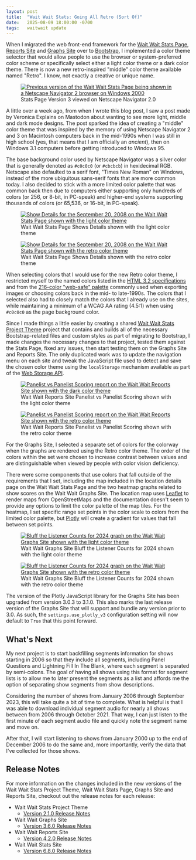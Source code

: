 ```yaml
---
layout: post
title:  "Wait Wait Stats: Going All Retro (Sort Of)"
date:   2025-08-09 18:00:00 -0700
tags:   waitwait update
---
```


When I migrated the web front-end framework for the [Wait Wait Stats Page](https://stats.wwdt.me/), [Reports Site](https://reports.wwdt.me/) and [Graphs Site](https://graphs.wwdt.me/) over to [Bootstrap](https://getbootstrap.com/), I implemented a color theme selector that would allow people to use the browser or system-preferred color scheme or specifically select either a light color theme or a dark color theme. There is now a new retro-inspired "middle" color theme available named "Retro". I know, not exactly a creative or unique name.

<figure class="figure w-100">
    <a target="_blank" href="/assets/images/waitwait/retro-theme/netscape-2-windows-2000.png">
    <img src="/assets/images/waitwait/retro-theme/netscape-2-windows-2000.png" class="img-fluid border" alt="Previous version of the Wait Wait Stats Page being shown in a Netscape Navigator 2 browser on Windows 2000">
    </a>
    <figcaption class="figure-caption text-center">
        Stats Page Version 3 viewed on Netscape Navigator 2.0
    </figcaption>
</figure>

A little over a week ago, from when I wrote this blog post, I saw a post made by Veronica Explains on Mastodon about wanting to see more light, middle and dark mode designs. The post sparked the idea of creating a "middle" color theme that was inspired by the memory of using Netscape Navigator 2 and 3 on Macintosh computers back in the mid-1990s when I was still in high school (yes, that means that I am officially an *ancient*), then on Windows 3.1 computers before getting introduced to Windows 95.

The base background color used by Netscape Navigator was a silver color that is generally denoted as `#c0c0c0` (or `#cbcbcb`) in hexidecimal RGB. Netscape also defaulted to a serif font, "Times New Roman" on Windows, instead of the more ubiquitous sans-serif fonts that are more common today. I also decided to stick with a more limited color palette that was common back then due to computers either supporting only hundreds of colors (or 256, or 8-bit, in PC-speak) and higher-end systems supporting thousands of colors (or 65,536, or 16-bit, in PC-speak).

<div class="row">
    <div class="col col-lg-6">
        <figure class="figure">
            <a target="_blank" href="/assets/images/waitwait/retro-theme/stats-page-light.png">
            <img src="/assets/images/waitwait/retro-theme/stats-page-light.png" class="img-fluid border" alt="Show Details for the September 20, 2008 on the Wait Wait Stats Page shown with the light color theme">
            </a>
            <figcaption class="figure-caption text-center">
                Wait Wait Stats Page Shows Details shown with the light color theme
            </figcaption>
        </figure>
    </div>
    <div class="col col-lg-6">
        <figure class="figure">
            <a target="_blank" href="/assets/images/waitwait/retro-theme/stats-page-retro.png">
            <img src="/assets/images/waitwait/retro-theme/stats-page-retro.png" class="img-fluid border" alt="Show Details for the September 20, 2008 on the Wait Wait Stats Page shown with the retro color theme">
            </a>
            <figcaption class="figure-caption text-center">
                Wait Wait Stats Page Shows Details shown with the retro color theme
            </figcaption>
        </figure>
    </div>
</div>

When selecting colors that I would use for the new Retro color theme, I restricted myself to the named colors listed in the [HTML 3.2 specifications](https://www.w3.org/TR/2018/SPSD-html32-20180315/) and from the [216-color "web-safe" palette](https://en.wikipedia.org/wiki/Web_colors#Web-safe_colors) commonly used when exporting images or choosing colors back in the mid- to late-1990s. The colors that I selected also had to closely match the colors that I already use on the sites, while maintaining a minimum of a WCAG AA rating (4.5:1) when using `#c0c0c0` as the page background color.

Since I made things a little easier by creating a shared [Wait Wait Stats Project Theme](https://github.com/questionlp/wwdtm-theme) project that contains and builds all of the necessary Bootstrap-related files and custom styles as part of migrating to Bootstrap, I made changes the necessary changes to that project, tested them against the Stats Page, fixed any issues, then start testing them on the Graphs Site and Reports Site. The only duplicated work was to update the navigation menu on each site and tweak the JavaScript file used to detect and save the chosen color theme using the `localStorage` mechanism available as part of the [Web Storage API](https://developer.mozilla.org/en-US/docs/Web/API/Web_Storage_API).

<div class="row">
    <div class="col col-lg-6">
        <figure class="figure">
            <a target="_blank" href="/assets/images/waitwait/retro-theme/reports-site-dark.png">
            <img src="/assets/images/waitwait/retro-theme/reports-site-dark.png" class="img-fluid border" alt="Panelist vs Panelist Scoring report on the Wait Wait Reports Site shown with the dark color theme">
            </a>
            <figcaption class="figure-caption text-center">
                Wait Wait Reports Site Panelist vs Panelist Scoring shown with the light color theme
            </figcaption>
        </figure>
    </div>
    <div class="col col-lg-6">
        <figure class="figure">
            <a target="_blank" href="/assets/images/waitwait/retro-theme/reports-site-retro.png">
            <img src="/assets/images/waitwait/retro-theme/reports-site-retro.png" class="img-fluid border" alt="Panelist vs Panelist Scoring report on the Wait Wait Reports Site shown with the retro color theme">
            </a>
            <figcaption class="figure-caption text-center">
                Wait Wait Reports Site Panelist vs Panelist Scoring shown with the retro color theme
            </figcaption>
        </figure>
    </div>
</div>

For the Graphs Site, I selected a separate set of colors for the colorway when the graphs are rendered using the Retro color theme. The order of the colors within the set were chosen to increase contrast between values and are distinguishable when viewed by people with color vision deficiency.

There were some components that use colors that fall outside of the requirements that I set, including the map included in the location details page on the Wait Wait Stats Page and the two heatmap graphs related to show scores on the Wait Wait Graphs Site. The location map uses [Leaflet](https://leafletjs.com/) to render maps from OpenStreetMaps and the documentation doesn't seem to provide any options to limit the color palette of the map tiles. For the heatmap, I set specific range set points in the color scale to colors from the limited color palette, but [Plotly](https://plotly.com/javascript/) will create a gradient for values that fall between set points.

<div class="row">
    <div class="col col-lg-6">
        <figure class="figure">
            <a target="_blank" href="/assets/images/waitwait/retro-theme/graphs-site-light.png">
            <img src="/assets/images/waitwait/retro-theme/graphs-site-light.png" class="img-fluid border" alt="Bluff the Listener Counts for 2024 graph on the Wait Wait Graphs Site shown with the light color theme">
            </a>
            <figcaption class="figure-caption text-center">
                Wait Wait Graphs Site Bluff the Listener Counts for 2024 shown with the light color theme
            </figcaption>
        </figure>
    </div>
    <div class="col col-lg-6">
        <figure class="figure">
            <a target="_blank" href="/assets/images/waitwait/retro-theme/graphs-site-retro.png">
            <img src="/assets/images/waitwait/retro-theme/graphs-site-retro.png" class="img-fluid border" alt="Bluff the Listener Counts for 2024 graph on the Wait Wait Graphs Site shown with the retro color theme">
            </a>
            <figcaption class="figure-caption text-center">
                Wait Wait Graphs Site Bluff the Listener Counts for 2024 shown with the retro color theme
            </figcaption>
        </figure>
    </div>
</div>

The version of the Plotly JavaScript library for the Graphs Site has been upgraded from version 3.0.3 to 3.1.0. This also marks the last release version of the Graphs Site that will support and bundle any version prior to 3.0. As such, the `settings.use_plotly_v3` configuration setting will now default to `True` that this point forward.

## What's Next

My next project is to start backfilling segments information for shows starting in 2006 so that they include all segments, including Panel Questions and Lightning Fill In The Blank, where each segment is separated by semi-colons. The goal of having all shows using this format for segment lists is to allow me to later present the segments as a list and affords me the option of separating show segments from show descriptions.

Considering the number of shows from January 2006 through September 2023, this will take quite a bit of time to complete. What is helpful is that I was able to download individual segment audio for nearly all shows between from 2006 through October 2021. That way, I can just listen to the first minute of each segment audio file and quickly note the segment name and move on.

After that, I will start listening to shows from January 2000 up to the end of December 2006 to do the same and, more importantly, verify the data that I've collected for those shows.

## Release Notes

For more information on the changes included in the new versions of the Wait Wait Stats Project Theme, Wait Wait Stats Page, Graphs Site and Reports Site, checkout out the release notes for each release:

* Wait Wait Stats Project Theme
  * [Version 2.1.0 Release Notes](https://github.com/questionlp/wwdtm-theme/releases/tag/v2.1.0)
* Wait Wait Graphs Site
  * [Version 3.6.0 Release Notes](https://github.com/questionlp/graphs.wwdt.me/releases/tag/v3.6.0)
* Wait Wait Reports Site
  * [Version 4.2.0 Release Notes](https://github.com/questionlp/reports.wwdt.me/releases/tag/v4.2.0)
* Wait Wait Stats Site
  * [Version 6.8.0 Release Notes](https://github.com/questionlp/stats.wwdt.me/releases/tag/v6.8.0)
